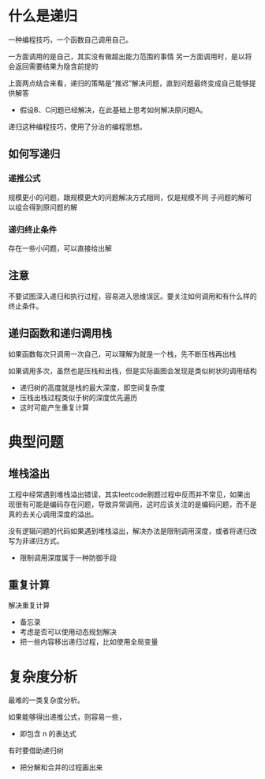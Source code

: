 # 什么是递归
一种编程技巧，一个函数自己调用自己。

一方面调用的是自己，其实没有做超出能力范围的事情
另一方面调用时，是以将会返回需要结果为隐含前提的

上面两点结合来看，递归的策略是“推迟”解决问题，直到问题最终变成自己能够提供解答
- 假设B、C问题已经解决，在此基础上思考如何解决原问题A。

递归这种编程技巧，使用了分治的编程思想。


## 如何写递归

### 递推公式
规模更小的问题，跟规模更大的问题解决方式相同，仅是规模不同
子问题的解可以组合得到原问题的解

### 递归终止条件
存在一些小问题，可以直接给出解

## 注意
不要试图深入递归和执行过程，容易进入思维误区。要关注如何调用和有什么样的终止条件。



## 递归函数和递归调用栈
如果函数每次只调用一次自己，可以理解为就是一个栈，先不断压栈再出栈

如果调用多次，虽然也是压栈和出栈，但是实际画图会发现是类似树状的调用结构
- 递归树的高度就是栈的最大深度，即空间复杂度
- 压栈出栈过程类似于树的深度优先遍历
- 这时可能产生重复计算

# 典型问题
## 堆栈溢出
工程中经常遇到堆栈溢出错误，其实leetcode刷题过程中反而并不常见，如果出现很有可能是编码存在问题，导致异常调用，这时应该关注的是编码问题，而不是真的去关心调用深度的溢出。

没有逻辑问题的代码如果遇到堆栈溢出，解决办法是限制调用深度，或者将递归改写为非递归方式。
- 限制调用深度属于一种防御手段

## 重复计算

解决重复计算
- 备忘录
- 考虑是否可以使用动态规划解决
- 把一些内容移出递归过程，比如使用全局变量



# 复杂度分析

最难的一类复杂度分析。

如果能够得出递推公式，则容易一些，
- 即包含 n 的表达式

有时要借助递归树
- 把分解和合并的过程画出来